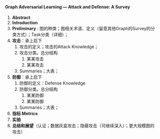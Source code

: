 ####  Graph Adversarial Learning — Attack and Defense: A Survey



1. __Abstract__
2. __Introduction__
3. __Preliminary__ : 图的种类；图相关术语、定义（留意其他Graph的Survey的分类方式）；Task分类（详细）；
4. __攻击__：承上启下
   1. 攻击的定义；攻击的Attack Knowledge；
   2. 攻击分类。总分结构
      1. 某某攻击
      2. 某某攻击
   3. Summaries；大表；
5. __防御__：承上启下
   1. 防御的定义：Defense Knowledge
   2. 防御分类。总分结构
      1. 某某防御
      2. 某某防御
   3. Summaries；大表；
6. __指标 Metrics__
7. __实验__
8. __总结和展望__（认证；数据灰盒攻击；隐蔽攻击（可继续深入）；更大规模图的攻击）